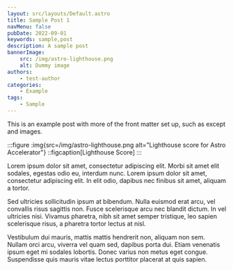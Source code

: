 ```yaml
---
layout: src/layouts/Default.astro
title: Sample Post 1
navMenu: false
pubDate: 2022-09-01
keywords: sample,post
description: A sample post
bannerImage:
    src: /img/astro-lighthouse.png
    alt: Dummy image
authors:
    - test-author
categories:
    - Example
tags:
    - Sample
---
```


This is an example post with more of the front matter set up, such as except and images.

:::figure
:img{src=/img/astro-lighthouse.png alt="Lighthouse score for Astro Accelerator"}
::figcaption[Lighthouse Score]
:::

Lorem ipsum dolor sit amet, consectetur adipiscing elit. Morbi sit amet elit sodales, egestas odio eu, interdum nunc. Lorem ipsum dolor sit amet, consectetur adipiscing elit. In elit odio, dapibus nec finibus sit amet, aliquam a tortor.

Sed ultricies sollicitudin ipsum at bibendum. Nulla euismod erat arcu, vel convallis risus sagittis non. Fusce scelerisque arcu nec blandit dictum. In vel ultricies nisi. Vivamus pharetra, nibh sit amet semper tristique, leo sapien scelerisque risus, a pharetra tortor lectus at nisl.

Vestibulum dui mauris, mattis mattis hendrerit non, aliquam non sem. Nullam orci arcu, viverra vel quam sed, dapibus porta dui. Etiam venenatis ipsum eget mi sodales lobortis. Donec varius non metus eget congue. Suspendisse quis mauris vitae lectus porttitor placerat at quis sapien.